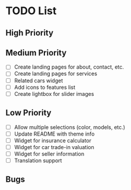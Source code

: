 # TODO List

## High Priority

## Medium Priority
- [ ] Create landing pages for about, contact, etc.
- [ ] Create landing pages for services
- [ ] Related cars widget
- [ ] Add icons to features list
- [ ] Create lightbox for slider images

## Low Priority
- [ ] Allow multiple selections (color, models, etc.)
- [ ] Update README with theme info
- [ ] Widget for insurance calculator
- [ ] Widget for car trade-in valuation
- [ ] Widget for seller information
- [ ] Translation support

## Bugs
